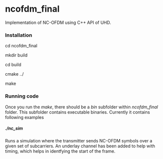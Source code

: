 # ncofdm_final
Implementation of NC-OFDM using C++ API of UHD.
### Installation
cd ncofdm_final

mkdir build

cd build

cmake ../

make
### Running code
Once you run the *make*, there should be a *bin* subfolder within *ncofdm_final* folder. This subfolder contains executable binaries. Currently it contains following examples
##### ./nc_sim
Runs a simulation where the transmitter sends NC-OFDM symbols over a given set of subcarriers. An underlay channel has been added to help with timing, which helps in identfying the start of the frame.
